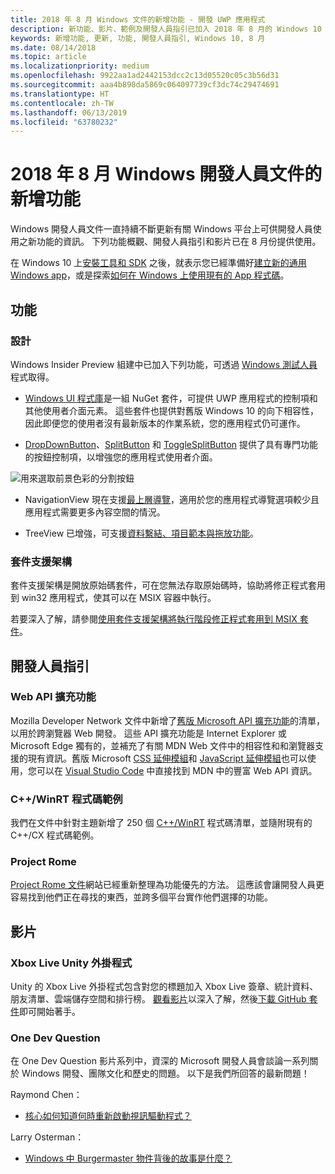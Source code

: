 ```yaml
---
title: 2018 年 8 月 Windows 文件的新增功能 - 開發 UWP 應用程式
description: 新功能、影片、範例及開發人員指引已加入 2018 年 8 月的 Windows 10 開發人員文件中。
keywords: 新增功能, 更新, 功能, 開發人員指引, Windows 10, 8 月
ms.date: 08/14/2018
ms.topic: article
ms.localizationpriority: medium
ms.openlocfilehash: 9922aa1ad2442153dcc2c13d05520c05c3b56d31
ms.sourcegitcommit: aaa4b898da5869c064097739cf3dc74c29474691
ms.translationtype: HT
ms.contentlocale: zh-TW
ms.lasthandoff: 06/13/2019
ms.locfileid: "63780232"
---
```

# <a name="whats-new-in-the-windows-developer-docs-in-august-2018"></a>2018 年 8 月 Windows 開發人員文件的新增功能

Windows 開發人員文件一直持續不斷更新有關 Windows 平台上可供開發人員使用之新功能的資訊。 下列功能概觀、開發人員指引和影片已在 8 月份提供使用。

在 Windows 10 上[安裝工具和 SDK](https://go.microsoft.com/fwlink/?LinkId=821431) 之後，就表示您已經準備好[建立新的通用 Windows app](../get-started/create-uwp-apps.md)，或是探索[如何在 Windows 上使用現有的 App 程式碼](../porting/index.md)。

## <a name="features"></a>功能

### <a name="design"></a>設計

Windows Insider Preview 組建中已加入下列功能，可透過 [Windows 測試人員](https://insider.windows.com/)程式取得。

* [Windows UI 程式庫](https://aka.ms/winui-docs)是一組 NuGet 套件，可提供 UWP 應用程式的控制項和其他使用者介面元素。 這些套件也提供對舊版 Windows 10 的向下相容性，因此即便您的使用者沒有最新版本的作業系統，您的應用程式仍可運作。

* [DropDownButton](../design/controls-and-patterns/buttons.md#create-a-drop-down-button)、[SplitButton](../design/controls-and-patterns/buttons.md#create-a-split-button) 和 [ToggleSplitButton](../design/controls-and-patterns/buttons.md#create-a-toggle-split-button) 提供了具有專門功能的按鈕控制項，以增強您的應用程式使用者介面。

![用來選取前景色彩的分割按鈕](../design/controls-and-patterns/images/split-button-rtb.png)

* NavigationView 現在支援[最上層導覽](../design/controls-and-patterns/navigationview.md)，適用於您的應用程式導覽選項較少且應用程式需要更多內容空間的情況。

* TreeView 已增強，可支援[資料繫結、項目範本與拖放功能](../design/controls-and-patterns/tree-view.md)。

### <a name="package-support-framework"></a>套件支援架構

套件支援架構是開放原始碼套件，可在您無法存取原始碼時，協助將修正程式套用到 win32 應用程式，使其可以在 MSIX 容器中執行。

若要深入了解，請參閱[使用套件支援架構將執行階段修正程式套用到 MSIX 套件](../porting/package-support-framework.md)。

## <a name="developer-guidance"></a>開發人員指引

### <a name="web-api-extensions"></a>Web API 擴充功能

Mozilla Developer Network 文件中新增了[舊版 Microsoft API 擴充功能](https://developer.mozilla.org/docs/Web/API/Microsoft_API_extensions)的清單，以用於跨瀏覽器 Web 開發。 這些 API 擴充功能是 Internet Explorer 或 Microsoft Edge 獨有的，並補充了有關 MDN Web 文件中的相容性和和瀏覽器支援的現有資訊。舊版 Microsoft [CSS 延伸模組](https://developer.mozilla.org/docs/Web/CSS/Microsoft_Extensions)和 [JavaScript 延伸模組](https://developer.mozilla.org/docs/Web/JavaScript/Microsoft_JavaScript_extensions)也可以使用，您可以在 [Visual Studio Code](https://code.visualstudio.com/updates/v1_25#_new-css-pseudo-selectors-and-pseudo-elements-from-mdn) 中直接找到 MDN 中的豐富 Web API 資訊。

### <a name="cwinrt-code-examples"></a>C++/WinRT 程式碼範例

我們在文件中針對主題新增了 250 個 [C++/WinRT](../cpp-and-winrt-apis/index.md) 程式碼清單，並隨附現有的 C++/CX 程式碼範例。

### <a name="project-rome"></a>Project Rome

[Project Rome 文件](https://docs.microsoft.com/windows/project-rome/)網站已經重新整理為功能優先的方法。 這應該會讓開發人員更容易找到他們正在尋找的東西，並跨多個平台實作他們選擇的功能。

## <a name="videos"></a>影片

### <a name="xbox-live-unity-plugin"></a>Xbox Live Unity 外掛程式

Unity 的 Xbox Live 外掛程式包含對您的標題加入 Xbox Live 簽章、統計資料、朋友清單、雲端儲存空間和排行榜。 [觀看影片](https://youtu.be/fVQZ-YgwNpY)以深入了解，然後[下載 GitHub 套件](https://aka.ms/UnityPlugin)即可開始著手。

### <a name="one-dev-question"></a>One Dev Question

在 One Dev Question 影片系列中，資深的 Microsoft 開發人員會談論一系列關於 Windows 開發、團隊文化和歷史的問題。 以下是我們所回答的最新問題！

Raymond Chen：

* [核心如何知道何時重新啟動視訊驅動程式？](https://youtu.be/3SNAdyO1l5c)

Larry Osterman：

* [Windows 中 Burgermaster 物件背後的故事是什麼？](https://youtu.be/0TDSbyAIvX0)